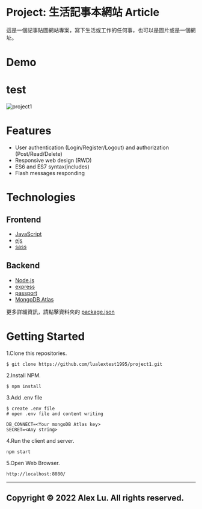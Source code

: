 # Project: 生活記事本網站 Article

這是一個記事貼圖網站專案，寫下生活或工作的任何事，也可以是圖片或是一個網址。

# Demo

# test

![project1](./Demo/project1.gif)

# Features

- User authentication (Login/Register/Logout) and authorization (Post/Read/Delete)
- Responsive web design (RWD)
- ES6 and ES7 syntax(includes)
- Flash messages responding

# Technologies

## Frontend

- [JavaScript](https://www.javascript.com/)
- [ejs](https://ejs.co/)
- [sass](https://sass-lang.com/)

## Backend

- [Node.js](https://nodejs.org/zh-tw/)
- [express](https://expressjs.com/zh-tw/)
- [passport](https://www.passportjs.org)
- [MongoDB Atlas](https://www.mongodb.com/atlas/database)

更多詳細資訊，請點擊資料夾的 [package.json](https://github.com/lualextest1995/project1/blob/main/package.json)

# Getting Started

1.Clone this repositories.

```
$ git clone https://github.com/lualextest1995/project1.git
```

2.Install NPM.

```
$ npm install
```

3.Add .env file

```
$ create .env file
# open .env file and content writing

DB_CONNECT=<Your mongoDB Atlas key>
SECRET=<Any string>
```

4.Run the client and server.

```
npm start
```

5.Open Web Browser.

```
http://localhost:8080/
```

---

## Copyright © 2022 Alex Lu. All rights reserved.
